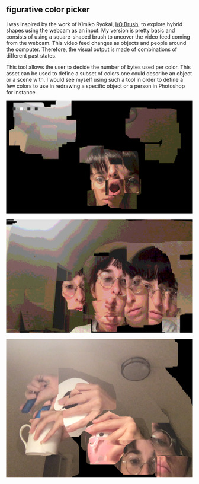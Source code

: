 ## figurative color picker

I was inspired by the work of Kimiko Ryokai, [I/O Brush](https://vimeo.com/44538204), to explore hybrid shapes using the webcam as an input. My version is pretty basic and consists of using a square-shaped brush to uncover the video feed coming from the webcam. This video feed changes as objects and people around the computer. Therefore, the visual output is made of combinations of different past states.

This tool allows the user to decide the number of bytes used per color. This asset can be used to define a subset of colors one could describe an object or a scene with. I would see myself using such a tool in order to define a few colors to use in redrawing a specific object or a person in Photoshop for instance.






![color0](https://github.com/CSVAD/sam/blob/master/projects/week6/scream.png)

![color1](https://github.com/CSVAD/sam/blob/master/projects/week6/moreofmelessofyou.png)

![color2](https://github.com/CSVAD/sam/blob/master/projects/week6/objetspreferes.png)
